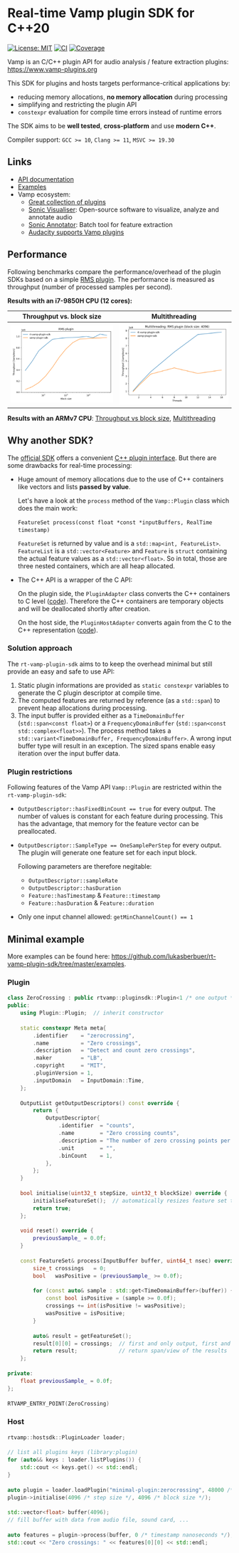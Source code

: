 # Real-time Vamp plugin SDK for C++20

[![License: MIT](https://img.shields.io/badge/License-MIT-yellow.svg)](https://opensource.org/licenses/MIT)
[![CI](https://github.com/lukasberbuer/rt-vamp-plugin-sdk/actions/workflows/ci.yml/badge.svg)](https://github.com/lukasberbuer/rt-vamp-plugin-sdk/actions/workflows/ci.yml)
[![Coverage](https://coveralls.io/repos/github/lukasberbuer/rt-vamp-plugin-sdk/badge.svg)](https://coveralls.io/github/lukasberbuer/rt-vamp-plugin-sdk)

Vamp is an C/C++ plugin API for audio analysis / feature extraction plugins: https://www.vamp-plugins.org

This SDK for plugins and hosts targets performance-critical applications by:

- reducing memory allocations, **no memory allocation** during processing
- simplifying and restricting the plugin API
- `constexpr` evaluation for compile time errors instead of runtime errors

The SDK aims to be **well tested**, **cross-platform** and use **modern C++**.

Compiler support: `GCC >= 10`, `Clang >= 11`, `MSVC >= 19.30`

## Links

- [API documentation](https://lukasberbuer.github.io/rt-vamp-plugin-sdk)
- [Examples](https://github.com/lukasberbuer/rt-vamp-plugin-sdk/tree/master/examples)
- Vamp ecosystem:
    - [Great collection of plugins](https://www.vamp-plugins.org/download.html)
    - [Sonic Visualiser](https://www.sonicvisualiser.org/): Open-source software to visualize, analyze and annotate audio
    - [Sonic Annotator](https://vamp-plugins.org/sonic-annotator/): Batch tool for feature extraction
    - [Audacity supports Vamp plugins](https://wiki.audacityteam.org/wiki/Vamp_Plug-ins)

## Performance

Following benchmarks compare the performance/overhead of the plugin SDKs based on a simple [RMS plugin](https://github.com/lukasberbuer/rt-vamp-plugin-sdk/tree/master/benchmarks/sdks/RMS.hpp).
The performance is measured as throughput (number of processed samples per second).

**Results with an i7-9850H CPU (12 cores):**

| Throughput vs. block size                          | Multithreading                                                    |
| -------------------------------------------------- | ----------------------------------------------------------------- |
| ![](benchmarks/sdks/results/benchmark_sdks_i7.png) | ![](benchmarks/sdks/results/benchmark_sdks_i7_multithreading.png) |

**Results with an ARMv7 CPU**:
[Throughput vs block size](https://github.com/lukasberbuer/rt-vamp-plugin-sdk/tree/master/benchmarks/sdks/results/benchmark_sdks_armv7.png),
[Multithreading](https://github.com/lukasberbuer/rt-vamp-plugin-sdk/tree/master/benchmarks/sdks/results/benchmark_sdks_armv7_multithreading.png)

## Why another SDK?

The [official SDK](https://github.com/c4dm/vamp-plugin-sdk) offers a convenient [C++ plugin interface](https://code.soundsoftware.ac.uk/projects/vamp-plugin-sdk/embedded/classVamp_1_1Plugin.html).
But there are some drawbacks for real-time processing:

- Huge amount of memory allocations due to the use of C++ containers like vectors and lists **passed by value**.

  Let's have a look at the `process` method of the `Vamp::Plugin` class which does the main work:

  `FeatureSet process(const float *const *inputBuffers, RealTime timestamp)`

  `FeatureSet` is returned by value and is a `std::map<int, FeatureList>`.
  `FeatureList` is a `std::vector<Feature>` and `Feature` is `struct` containing the actual feature values as a `std::vector<float>`.
  So in total, those are three nested containers, which are all heap allocated.

- The C++ API is a wrapper of the C API:

  On the plugin side, the `PluginAdapter` class converts the C++ containers to C level ([code](https://github.com/c4dm/vamp-plugin-sdk/blob/master/src/vamp-sdk/PluginAdapter.cpp#L828-L921)).
Therefore the C++ containers are temporary objects and will be deallocated shortly after creation.

  On the host side, the `PluginHostAdapter` converts again from the C to the C++ representation ([code](https://github.com/c4dm/vamp-plugin-sdk/blob/master/src/vamp-hostsdk/PluginHostAdapter.cpp#L413-L464)).

### Solution approach

The `rt-vamp-plugin-sdk` aims to to keep the overhead minimal but still provide an easy and safe to use API:

1. Static plugin informations are provided as `static constexpr` variables to generate the C plugin descriptor at compile time.
2. The computed features are returned by reference (as a `std::span`) to prevent heap allocations during processing.
3. The input buffer is provided either as a `TimeDomainBuffer` (`std::span<const float>`) or a `FrequencyDomainBuffer` (`std::span<const std::complex<float>>`).
   The process method takes a `std::variant<TimeDomainBuffer, FrequencyDomainBuffer>`. A wrong input buffer type will result in an exception. The sized spans enable easy iteration over the input buffer data.

### Plugin restrictions

Following features of the Vamp API `Vamp::Plugin` are restricted within the `rt-vamp-plugin-sdk`:

- `OutputDescriptor::hasFixedBinCount == true` for every output.
  The number of values is constant for each feature during processing.
  This has the advantage, that memory for the feature vector can be preallocated.

- `OutputDescriptor::SampleType == OneSamplePerStep` for every output.
  The plugin will generate one feature set for each input block.
  
  Following parameters are therefore negitable:
  - `OutputDescriptor::sampleRate`
  - `OutputDescriptor::hasDuration`
  - `Feature::hasTimestamp` & `Feature::timestamp`
  - `Feature::hasDuration` & `Feature::duration`

- Only one input channel allowed: `getMinChannelCount() == 1`

## Minimal example

More examples can be found here: https://github.com/lukasberbuer/rt-vamp-plugin-sdk/tree/master/examples.

### Plugin

```cpp
class ZeroCrossing : public rtvamp::pluginsdk::Plugin<1 /* one output */> {
public:
    using Plugin::Plugin;  // inherit constructor

    static constexpr Meta meta{
        .identifier    = "zerocrossing",
        .name          = "Zero crossings",
        .description   = "Detect and count zero crossings",
        .maker         = "LB",
        .copyright     = "MIT",
        .pluginVersion = 1,
        .inputDomain   = InputDomain::Time,
    };

    OutputList getOutputDescriptors() const override {
        return {
            OutputDescriptor{
                .identifier  = "counts",
                .name        = "Zero crossing counts",
                .description = "The number of zero crossing points per processing block",
                .unit        = "",
                .binCount    = 1,
            },
        };
    }

    bool initialise(uint32_t stepSize, uint32_t blockSize) override {
        initialiseFeatureSet();  // automatically resizes feature set to number of outputs and bins
        return true;
    };

    void reset() override {
        previousSample_ = 0.0f;
    }

    const FeatureSet& process(InputBuffer buffer, uint64_t nsec) override {
        size_t crossings   = 0;
        bool   wasPositive = (previousSample_ >= 0.0f);

        for (const auto& sample : std::get<TimeDomainBuffer>(buffer)) {
            const bool isPositive = (sample >= 0.0f);
            crossings += int(isPositive != wasPositive);
            wasPositive = isPositive;
        }

        auto& result = getFeatureSet();
        result[0][0] = crossings;  // first and only output, first and only bin
        return result;             // return span/view of the results
    };

private:
    float previousSample_ = 0.0f;
};

RTVAMP_ENTRY_POINT(ZeroCrossing)
```

### Host

```cpp
rtvamp::hostsdk::PluginLoader loader;

// list all plugins keys (library:plugin)
for (auto&& keys : loader.listPlugins()) {
    std::cout << keys.get() << std::endl;
}

auto plugin = loader.loadPlugin("minimal-plugin:zerocrossing", 48000 /* samplerate */);
plugin->initialise(4096 /* step size */, 4096 /* block size */);

std::vector<float> buffer(4096);
// fill buffer with data from audio file, sound card, ...

auto features = plugin->process(buffer, 0 /* timestamp nanoseconds */);
std::cout << "Zero crossings: " << features[0][0] << std::endl;
```
